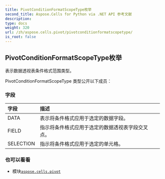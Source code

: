 ```yaml
---
title: PivotConditionFormatScopeType枚举
second_title: Aspose.Cells for Python via .NET API 参考文献
description:
type: docs
weight: 320
url: /zh/aspose.cells.pivot/pivotconditionformatscopetype/
is_root: false
---
```

## PivotConditionFormatScopeType枚举
表示数据透视表条件格式范围类型。



PivotConditionFormatScopeType 类型公开以下成员：

### 字段
|字段|描述|
| :- | :- |
| DATA |表示将条件格式应用于选定的数据字段。|
| FIELD |指示将条件格式应用于选定的数据透视表字段交叉点。|
| SELECTION |指示将条件格式应用于选定的单元格。|



### 也可以看看
* 模块[`aspose.cells.pivot`](..)
